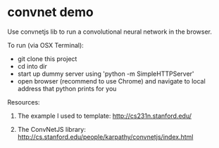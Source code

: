 # convnet demo
Use convnetjs lib to run a convolutional neural network in the browser.

To run (via OSX Terminal):
- git clone this project
- cd into dir
- start up dummy server using 'python -m SimpleHTTPServer'
- open browser (recommend to use Chrome) and navigate to local address that python prints for you

Resources:

1. The example I used to template:
http://cs231n.stanford.edu/

2. The ConvNetJS library:
http://cs.stanford.edu/people/karpathy/convnetjs/index.html
